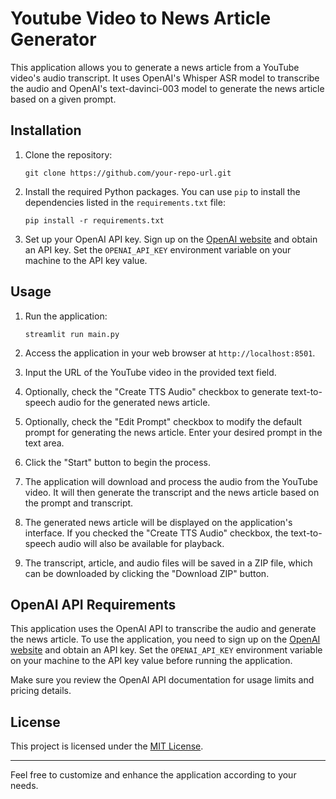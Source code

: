 
# Youtube Video to News Article Generator

This application allows you to generate a news article from a YouTube video's audio transcript. It uses OpenAI's Whisper ASR model to transcribe the audio and OpenAI's text-davinci-003 model to generate the news article based on a given prompt.

## Installation

1. Clone the repository:

   ```
   git clone https://github.com/your-repo-url.git
   ```

2. Install the required Python packages. You can use `pip` to install the dependencies listed in the `requirements.txt` file:

   ```
   pip install -r requirements.txt
   ```

3. Set up your OpenAI API key. Sign up on the [OpenAI website](https://openai.com/) and obtain an API key. Set the `OPENAI_API_KEY` environment variable on your machine to the API key value.

## Usage

1. Run the application:

   ```
   streamlit run main.py
   ```

2. Access the application in your web browser at `http://localhost:8501`.

3. Input the URL of the YouTube video in the provided text field.

4. Optionally, check the "Create TTS Audio" checkbox to generate text-to-speech audio for the generated news article.

5. Optionally, check the "Edit Prompt" checkbox to modify the default prompt for generating the news article. Enter your desired prompt in the text area.

6. Click the "Start" button to begin the process.

7. The application will download and process the audio from the YouTube video. It will then generate the transcript and the news article based on the prompt and transcript.

8. The generated news article will be displayed on the application's interface. If you checked the "Create TTS Audio" checkbox, the text-to-speech audio will also be available for playback.

9. The transcript, article, and audio files will be saved in a ZIP file, which can be downloaded by clicking the "Download ZIP" button.

## OpenAI API Requirements

This application uses the OpenAI API to transcribe the audio and generate the news article. To use the application, you need to sign up on the [OpenAI website](https://openai.com/) and obtain an API key. Set the `OPENAI_API_KEY` environment variable on your machine to the API key value before running the application.

Make sure you review the OpenAI API documentation for usage limits and pricing details.

## License

This project is licensed under the [MIT License](LICENSE).

---

Feel free to customize and enhance the application according to your needs.